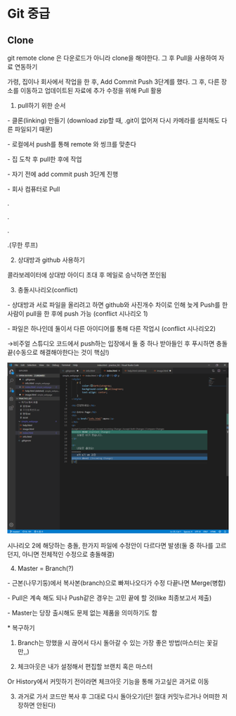 # Git 중급



## Clone

git remote clone 은 다운로드가 아니라 clone을 해야한다. 그 후 Pull을 사용하여 자료 연동하기

가령, 집이나 회사에서 작업을 한 후, Add Commit Push 3단계를 했다. 그 후, 다른 장소를 이동하고 업데이트된 자료에 추가 수정을 위해 Pull 활용

1. pull하기 위한 순서

\- 클론(linking) 만들기 (download zip할 때, .git이 없어져 다시 카메라를 설치해도 다른 파일되기 때문)

\- 로컬에서 push를 통해 remote 와 씽크를 맞춘다

\- 집 도착 후 pull한 후에 작업

\- 자기 전에 add commit push 3단계 진행 

\- 회사 컴퓨터로 Pull

.

.

.

.(무한 루프)



2. 상대방과 github 사용하기

콜라보레이터에 상대방 아이디 초대 후 메일로 승낙하면 쪼인됨





3. 충돌시나리오(conflict)

\- 상대방과 서로 파일을 올리려고 하면 github와 사진개수 차이로 인해 늦게 Push를 한 사람이 pull을 한 후에 push 가능 (conflict 시나리오 1)

\- 파일은 하나인데 둘이서 다른 아이디어를 통해 다른 작업시 (conflict 시나리오2)

→비주얼 스튜디오 코드에서 push하는 입장에서 둘 중 하나 받아들인 후 푸시하면 충돌 끝(수동으로 해결해야한다는 것이 핵심!)



[![img](02_Git중급.assets/11.png)](https://blog.naver.com/PostView.nhn?blogId=ckgkdus01&Redirect=View&logNo=221740360463&categoryNo=9&isAfterWrite=true&isMrblogPost=false&isHappyBeanLeverage=true&contentLength=14800#)

시나리오 2에 해당하는 충돌, 한가지 파일에 수정안이 다르다면 발생(둘 중 하나를 고르던지, 아니면 전체적인 수정으로 충돌해결)



4. Master = Branch(?)

\- 근본(나무기둥)에서 복사본(branch)으로 빠져나오다가 수정 다끝나면 Merge(병합)

\- Pull은 계속 해도 되나 Push같은 경우는 고민 끝에 할 것(like 최종보고서 제출)

\- Master는 당장 출시해도 문제 없는 제품을 의미하기도 함



\* 복구하기

1) Branch는 망했을 시 끊어서 다시 돌아갈 수 있는 가장 좋은 방법(마스터는 꽃길만,,)

2) 체크아웃은 내가 설정해서 편집할 브랜치 혹은 마스터

Or History에서 커밋하기 전이라면 체크아웃 기능을 통해 가고싶은 과거로 이동

3) 과거로 가서 코드만 복사 후 그대로 다시 돌아오기(단! 절대 커밋누르거나 어떠한 저장하면 안된다)